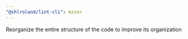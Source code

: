 ```yaml
---
"@shlroland/lint-cli": minor
---
```


Reorganize the entire structure of the code to improve its organization
